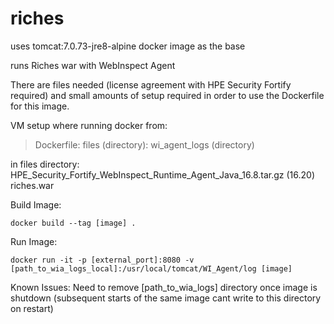 # riches
uses tomcat:7.0.73-jre8-alpine docker image as the base

runs Riches war with WebInspect Agent

There are files needed (license agreement with HPE Security Fortify required) and small amounts of setup required in order to use the Dockerfile for this image.

VM setup where running docker from: 
>Dockerfile:
>files (directory):
>wi_agent_logs (directory)

in files directory: 
	HPE_Security_Fortify_WebInspect_Runtime_Agent_Java_16.8.tar.gz (16.20)
	riches.war

Build Image: 
```
docker build --tag [image] .
```

Run Image: 
```
docker run -it -p [external_port]:8080 -v [path_to_wia_logs_local]:/usr/local/tomcat/WI_Agent/log [image]
```

Known Issues: 
	Need to remove [path_to_wia_logs] directory once image is shutdown (subsequent starts of the same image cant write to this directory on restart)
